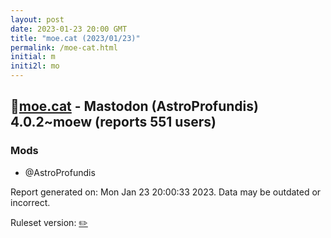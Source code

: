 ```yaml
---
layout: post
date: 2023-01-23 20:00 GMT
title: "moe.cat (2023/01/23)"
permalink: /moe-cat.html
initial: m
initi2l: mo
---
```


## 🐘[moe.cat](https://moe.cat) - Mastodon (AstroProfundis) 4.0.2~moew (reports 551 users)

### Mods
 * @AstroProfundis

Report generated on: Mon Jan 23 20:00:33 2023. Data may be outdated or incorrect.

Ruleset version: [✏️](/version-pencil)
